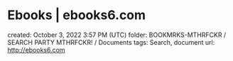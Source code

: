 # Ebooks | ebooks6.com

created: October 3, 2022 3:57 PM (UTC)
folder: BOOKMRKS-MTHRFCKR / SEARCH PARTY MTHRFCKR! / Documents
tags: Search, document
url: http://ebooks6.com